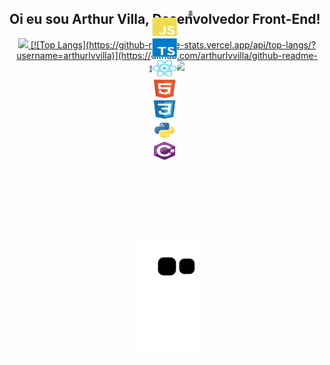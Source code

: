 ## Oi eu sou Arthur Villa, Desenvolvedor Front-End!
<div align="center">
  <a href="https://github.com/arthurlvvilla">
  <img height="180em" src="https://github-readme-stats.vercel.app/api?username=arthurlvvilla&show_icons=true&theme=dracula&include_all_commits=true&count_private=true"/>
    [![Top Langs](https://github-readme-stats.vercel.app/api/top-langs/?username=arthurlvvilla)](https://github.com/arthurlvvilla/github-readme-stats)
  <img height="180em" src="https://github-readme-stats.vercel.app/api/top-langs/?username=arthurlvvilla&layout=compact&langs_count=7&theme=dracula"/>

 
<div style="display: flex;align-itens:center;justify-content:center;position: relative;top: -105px;margin: 0 211px;align-items: start;">
  <br>
  <img alt="Arthur-Js" height="30" width="40" src="https://raw.githubusercontent.com/devicons/devicon/master/icons/javascript/javascript-plain.svg">
  <img alt="Arthur-Ts" height="30" width="40" src="https://raw.githubusercontent.com/devicons/devicon/master/icons/typescript/typescript-plain.svg">
  <img alt="Arthur-React" height="30" width="40" src="https://raw.githubusercontent.com/devicons/devicon/master/icons/react/react-original.svg">
  <img alt="Arthur-HTML" height="30" width="40" src="https://raw.githubusercontent.com/devicons/devicon/master/icons/html5/html5-original.svg">
  <img alt="Arthur-CSS" height="30" width="40" src="https://raw.githubusercontent.com/devicons/devicon/master/icons/css3/css3-original.svg">  
  <img alt="Arthur-Python" height="30" width="40" src="https://raw.githubusercontent.com/devicons/devicon/master/icons/python/python-original.svg">
  <img aalt="Arthur-Csharp" height="30" width="40" src="https://raw.githubusercontent.com/devicons/devicon/master/icons/csharp/csharp-original.svg">
  <a href="https://www.linkedin.com/in/arthur-villa-84a927165"  "target="_blank"><img width="30px height="30px" src="101821659.jpg" target="_blank"></a>  
</div>


  
  ![Snake animation](https://github.com/arthurlvvilla/arthurlvvilla/blob/output/github-contribution-grid-snake.svg)
 
</div>
